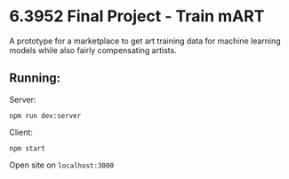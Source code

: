 # 6.3952 Final Project - Train mART

A prototype for a marketplace to get art training data for machine learning models while also fairly compensating artists.

## Running:
Server:
```
npm run dev:server
```

Client:
```
npm start
```

Open site on `localhost:3000`
